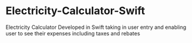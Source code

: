 # Electricity-Calculator-Swift
Electricity Calculator Developed in Swift taking in user entry and enabling user to see their expenses including taxes and rebates
